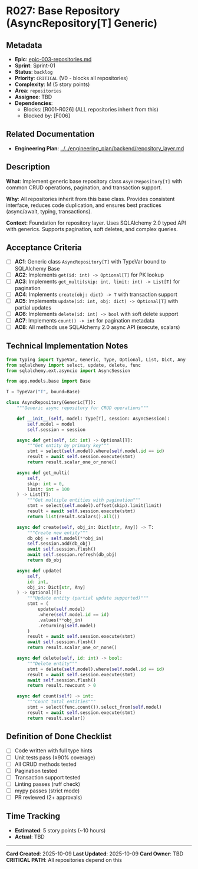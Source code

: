 # R027: Base Repository (AsyncRepository[T] Generic)

## Metadata
- **Epic**: [epic-003-repositories.md](../../02_epics/epic-003-repositories.md)
- **Sprint**: Sprint-01
- **Status**: `backlog`
- **Priority**: `CRITICAL` (V0 - blocks all repositories)
- **Complexity**: M (5 story points)
- **Area**: `repositories`
- **Assignee**: TBD
- **Dependencies**:
  - Blocks: [R001-R026] (ALL repositories inherit from this)
  - Blocked by: [F006]

## Related Documentation
- **Engineering Plan**: [../../engineering_plan/backend/repository_layer.md](../../engineering_plan/backend/repository_layer.md)

## Description

**What**: Implement generic base repository class `AsyncRepository[T]` with common CRUD operations, pagination, and transaction support.

**Why**: All repositories inherit from this base class. Provides consistent interface, reduces code duplication, and ensures best practices (async/await, typing, transactions).

**Context**: Foundation for repository layer. Uses SQLAlchemy 2.0 typed API with generics. Supports pagination, soft deletes, and complex queries.

## Acceptance Criteria

- [ ] **AC1**: Generic class `AsyncRepository[T]` with TypeVar bound to SQLAlchemy Base
- [ ] **AC2**: Implements `get(id: int) -> Optional[T]` for PK lookup
- [ ] **AC3**: Implements `get_multi(skip: int, limit: int) -> List[T]` for pagination
- [ ] **AC4**: Implements `create(obj: dict) -> T` with transaction support
- [ ] **AC5**: Implements `update(id: int, obj: dict) -> Optional[T]` with partial updates
- [ ] **AC6**: Implements `delete(id: int) -> bool` with soft delete support
- [ ] **AC7**: Implements `count() -> int` for pagination metadata
- [ ] **AC8**: All methods use SQLAlchemy 2.0 async API (execute, scalars)

## Technical Implementation Notes

```python
from typing import TypeVar, Generic, Type, Optional, List, Dict, Any
from sqlalchemy import select, update, delete, func
from sqlalchemy.ext.asyncio import AsyncSession

from app.models.base import Base

T = TypeVar("T", bound=Base)

class AsyncRepository(Generic[T]):
    """Generic async repository for CRUD operations"""

    def __init__(self, model: Type[T], session: AsyncSession):
        self.model = model
        self.session = session

    async def get(self, id: int) -> Optional[T]:
        """Get entity by primary key"""
        stmt = select(self.model).where(self.model.id == id)
        result = await self.session.execute(stmt)
        return result.scalar_one_or_none()

    async def get_multi(
        self,
        skip: int = 0,
        limit: int = 100
    ) -> List[T]:
        """Get multiple entities with pagination"""
        stmt = select(self.model).offset(skip).limit(limit)
        result = await self.session.execute(stmt)
        return list(result.scalars().all())

    async def create(self, obj_in: Dict[str, Any]) -> T:
        """Create new entity"""
        db_obj = self.model(**obj_in)
        self.session.add(db_obj)
        await self.session.flush()
        await self.session.refresh(db_obj)
        return db_obj

    async def update(
        self,
        id: int,
        obj_in: Dict[str, Any]
    ) -> Optional[T]:
        """Update entity (partial update supported)"""
        stmt = (
            update(self.model)
            .where(self.model.id == id)
            .values(**obj_in)
            .returning(self.model)
        )
        result = await self.session.execute(stmt)
        await self.session.flush()
        return result.scalar_one_or_none()

    async def delete(self, id: int) -> bool:
        """Delete entity"""
        stmt = delete(self.model).where(self.model.id == id)
        result = await self.session.execute(stmt)
        await self.session.flush()
        return result.rowcount > 0

    async def count(self) -> int:
        """Count total entities"""
        stmt = select(func.count()).select_from(self.model)
        result = await self.session.execute(stmt)
        return result.scalar()
```

## Definition of Done Checklist

- [ ] Code written with full type hints
- [ ] Unit tests pass (≥90% coverage)
- [ ] All CRUD methods tested
- [ ] Pagination tested
- [ ] Transaction support tested
- [ ] Linting passes (ruff check)
- [ ] mypy passes (strict mode)
- [ ] PR reviewed (2+ approvals)

## Time Tracking
- **Estimated**: 5 story points (~10 hours)
- **Actual**: TBD

---

**Card Created**: 2025-10-09
**Last Updated**: 2025-10-09
**Card Owner**: TBD
**CRITICAL PATH**: All repositories depend on this
